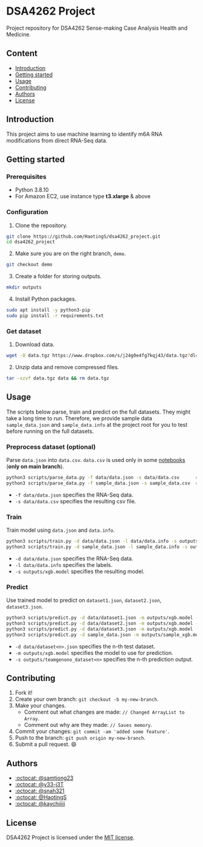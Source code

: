 # DSA4262 Project
Project repository for DSA4262 Sense-making Case Analysis Health and Medicine. 

## Content
* [Introduction](#Introduction)
* [Getting started](#Getting-started)
* [Usage](#Usage)
* [Contributing](#Contributing)
* [Authors](#Authors)
* [License](#License)

## Introduction
This project aims to use machine learning to identify m6A RNA modifications from direct RNA-Seq data.

## Getting started
### Prerequisites
* Python 3.8.10
* For Amazon EC2, use instance type **t3.xlarge** & above

### Configuration
1. Clone the repository.
```bash
git clone https://github.com/HaotingS/dsa4262_project.git
cd dsa4262_project
```
2. Make sure you are on the right branch, `demo`.
```bash
git checkout demo
```
3. Create a folder for storing outputs.
```bash
mkdir outputs
```
4. Install Python packages.
```bash
sudo apt install -y python3-pip
sudo pip install -r requirements.txt
```

### Get dataset
1. Download data.
```bash
wget -O data.tgz https://www.dropbox.com/s/j24g0e4fg7kqj43/data.tgz?dl=1
```
2. Unzip data and remove compressed files.
```bash
tar -xzvf data.tgz data && rm data.tgz
```

## Usage
The scripts below parse, train and predict on the full datasets. They might take a long time to run. Therefore, we provide sample data `sample_data.json` and `sample_data.info` at the project root for you to test before running on the full datasets.

### Preprocess dataset (optional)
Parse `data.json` into `data.csv`. `data.csv` is used only in some [notebooks](./notebooks) (**only on main branch**).
```bash
python3 scripts/parse_data.py -f data/data.json -s data/data.csv      # full train dataset
python3 scripts/parse_data.py -f sample_data.json -s sample_data.csv  # sample dataset
```
* `-f data/data.json` specifies the RNA-Seq data.
* `-s data/data.csv` specifies the resulting csv file.

### Train
Train model using `data.json` and `data.info`.
```bash
python3 scripts/train.py -d data/data.json -l data/data.info -s outputs/xgb.model             # full train dataset
python3 scripts/train.py -d sample_data.json -l sample_data.info -s outputs/sample_xgb.model  # sample dataset
```
* `-d data/data.json` specifies the RNA-Seq data.
* `-l data/data.info` specifies the labels.
* `-s outputs/xgb.model` specifies the resulting model.

### Predict
Use trained model to predict on `dataset1.json`, `dataset2.json`, `dataset3.json`.
```bash
python3 scripts/predict.py -d data/dataset1.json -m outputs/xgb.model -s outputs/teamgenono_dataset1.csv  # full test dataset 1
python3 scripts/predict.py -d data/dataset2.json -m outputs/xgb.model -s outputs/teamgenono_dataset2.csv  # full test dataset 2
python3 scripts/predict.py -d data/dataset3.json -m outputs/xgb.model -s outputs/teamgenono_dataset3.csv  # full test dataset 3
python3 scripts/predict.py -d sample_data.json -m outputs/sample_xgb.model -s outputs/sample_dataset.csv  # sample dataset
```
* `-d data/dataset<n>.json` specifies the n-th test dataset.
* `-m outputs/xgb.model` specifies the model to use for prediction.
* `-s outputs/teamgenono_dataset<n>` specifies the n-th prediction output.

## Contributing
1. Fork it!
2. Create your own branch: `git checkout -b my-new-branch`.
3. Make your changes.
   - Comment out what changes are made: `// Changed ArrayList to Array`.
   - Comment out why are they made: `// Saves memory`.
3. Commit your changes: `git commit -am 'added some feature'`.
4. Push to the branch: `git push origin my-new-branch`.
5. Submit a pull request. :smile:

## Authors
* [:octocat: @samtjong23](https://github.com/samtjong23)
* [:octocat: @y33-j3T](https://github.com/y33-j3T)
* [:octocat: @snah321](https://github.com/snah321)
* [:octocat: @HaotingS](https://github.com/HaotingS)
* [:octocat: @kaychiiiii](https://github.com/kaychiiiii)

## License
DSA4262 Project is licensed under the [MIT license](./LICENSE).
